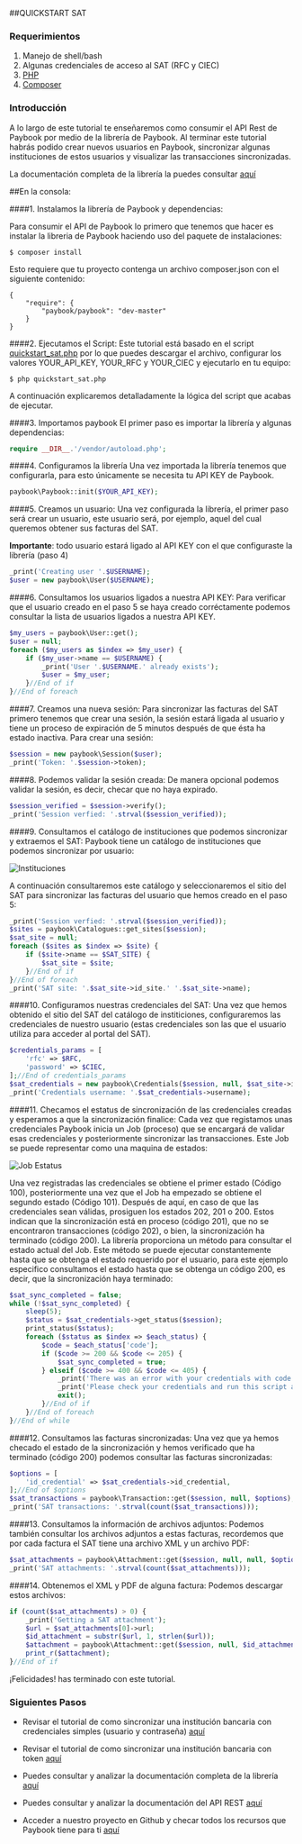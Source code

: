 
##QUICKSTART SAT

### Requerimientos

1. Manejo de shell/bash
2. Algunas credenciales de acceso al SAT (RFC y CIEC)
3. [PHP](http://php.net/)
4. [Composer](https://getcomposer.org/doc/00-intro.md)

### Introducción

A lo largo de este tutorial te enseñaremos como consumir el API Rest de Paybook por medio de la librería de Paybook. Al terminar este tutorial habrás podido crear nuevos usuarios en Paybook, sincronizar algunas instituciones de estos usuarios y visualizar las transacciones sincronizadas.

La documentación completa de la librería la puedes consultar [aquí](https://github.com/Paybook/sync-php/blob/master/README.md) 

##En la consola:

####1. Instalamos la librería de Paybook y dependencias:

Para consumir el API de Paybook lo primero que tenemos que hacer es instalar la libreria de Paybook haciendo uso del paquete de instalaciones:

```
$ composer install
```

Esto requiere que tu proyecto contenga un archivo composer.json con el siguiente contenido: 

```
{
    "require": {
        "paybook/paybook": "dev-master"
    }
}
```

####2. Ejecutamos el Script:
Este tutorial está basado en el script [quickstart_sat.php](https://github.com/Paybook/sync-php/blob/master/doc/quickstart_sat.php) por lo que puedes descargar el archivo, configurar los valores YOUR_API_KEY, YOUR_RFC y YOUR_CIEC y ejecutarlo en tu equipo:

```
$ php quickstart_sat.php
```

A continuación explicaremos detalladamente la lógica del script que acabas de ejecutar.

####3. Importamos paybook
El primer paso es importar la librería y algunas dependencias:

```php
require __DIR__.'/vendor/autoload.php';
```

####4. Configuramos la librería
Una vez importada la librería tenemos que configurarla, para esto únicamente se necesita tu API KEY de Paybook.

```php
paybook\Paybook::init($YOUR_API_KEY);
```

####5. Creamos un usuario:
Una vez configurada la librería, el primer paso será crear un usuario, este usuario será, por ejemplo, aquel del cual queremos obtener sus facturas del SAT.

**Importante**: todo usuario estará ligado al API KEY con el que configuraste la librería (paso 4)

```php
_print('Creating user '.$USERNAME);
$user = new paybook\User($USERNAME);
```

####6. Consultamos los usuarios ligados a nuestra API KEY:
Para verificar que el usuario creado en el paso 5 se haya creado corréctamente podemos consultar la lista de usuarios ligados a nuestra API KEY.

```php
$my_users = paybook\User::get();
$user = null;
foreach ($my_users as $index => $my_user) {
    if ($my_user->name == $USERNAME) {
        _print('User '.$USERNAME.' already exists');
        $user = $my_user;
    }//End of if
}//End of foreach
```

####7. Creamos una nueva sesión:
Para sincronizar las facturas del SAT primero tenemos que crear una sesión, la sesión estará ligada al usuario y tiene un proceso de expiración de 5 minutos después de que ésta ha estado inactiva. Para crear una sesión:

```php
$session = new paybook\Session($user);
_print('Token: '.$session->token);
```

####8. Podemos validar la sesión creada:
De manera opcional podemos validar la sesión, es decir, checar que no haya expirado.

```php
$session_verified = $session->verify();
_print('Session verfied: '.strval($session_verified));
```

####9. Consultamos el catálogo de instituciones que podemos sincronizar y extraemos el SAT:
Paybook tiene un catálogo de instituciones que podemos sincronizar por usuario:

![Instituciones](https://github.com/Paybook/sync-py/blob/master/sites.png "Instituciones")

A continuación consultaremos este catálogo y seleccionaremos el sitio del SAT para sincronizar las facturas del usuario que hemos creado en el paso 5:

```php
_print('Session verfied: '.strval($session_verified));
$sites = paybook\Catalogues::get_sites($session);
$sat_site = null;
foreach ($sites as $index => $site) {
    if ($site->name == $SAT_SITE) {
        $sat_site = $site;
    }//End of if
}//End of foreach
_print('SAT site: '.$sat_site->id_site.' '.$sat_site->name);
```

####10. Configuramos nuestras credenciales del SAT:
Una vez que hemos obtenido el sitio del SAT del catálogo de institiciones, configuraremos las credenciales de nuestro usuario (estas credenciales son las que el usuario utiliza para acceder al portal del SAT).

```php
$credentials_params = [
    'rfc' => $RFC,
    'password' => $CIEC,
];//End of credentials_params
$sat_credentials = new paybook\Credentials($session, null, $sat_site->id_site, $credentials_params);
_print('Credentials username: '.$sat_credentials->username);
```

####11. Checamos el estatus de sincronización de las credenciales creadas y esperamos a que la sincronización finalice:
Cada vez que registamos unas credenciales Paybook inicia un Job (proceso) que se encargará de validar esas credenciales y posteriormente sincronizar las transacciones. Este Job se puede representar como una maquina de estados:

![Job Estatus](https://github.com/Paybook/sync-py/blob/master/normal.png "Job Estatus")

Una vez registradas las credenciales se obtiene el primer estado (Código 100), posteriormente una vez que el Job ha empezado se obtiene el segundo estado (Código 101). Después de aquí, en caso de que las credenciales sean válidas, prosiguen los estados 202, 201 o 200. Estos indican que la sincronización está en proceso (código 201), que no se encontraron transacciones (código 202), o bien, la sincronización ha terminado (código 200). La librería proporciona un método para consultar el estado actual del Job. Este método se puede ejecutar constantemente hasta que se obtenga el estado requerido por el usuario, para este ejemplo especifico consultamos el estado hasta que se obtenga un código 200, es decir, que la sincronización haya terminado:

```php
$sat_sync_completed = false;
while (!$sat_sync_completed) {
    sleep(5);
    $status = $sat_credentials->get_status($session);
    print_status($status);
    foreach ($status as $index => $each_status) {
        $code = $each_status['code'];
        if ($code >= 200 && $code <= 205) {
            $sat_sync_completed = true;
        } elseif ($code >= 400 && $code <= 405) {
            _print('There was an error with your credentials with code: '.strval($code).'.');
            _print('Please check your credentials and run this script again'.PHP_EOL.PHP_EOL);
            exit();
        }//End of if
    }//End of foreach
}//End of while 
```

####12. Consultamos las facturas sincronizadas:
Una vez que ya hemos checado el estado de la sincronización y hemos verificado que ha terminado (código 200) podemos consultar las facturas sincronizadas:
```php
$options = [
    'id_credential' => $sat_credentials->id_credential,
];//End of $options
$sat_transactions = paybook\Transaction::get($session, null, $options);
_print('SAT transactions: '.strval(count($sat_transactions)));
```

####13. Consultamos la información de archivos adjuntos:
Podemos también consultar los archivos adjuntos a estas facturas, recordemos que por cada factura el SAT tiene una archivo XML y un archivo PDF:
```php
$sat_attachments = paybook\Attachment::get($session, null, null, $options);
_print('SAT attachments: '.strval(count($sat_attachments)));
```

####14. Obtenemos el XML y PDF de alguna factura:
Podemos descargar estos archivos:
```php
if (count($sat_attachments) > 0) {
    _print('Getting a SAT attachment');
    $url = $sat_attachments[0]->url;
    $id_attachment = substr($url, 1, strlen($url));
    $attachment = paybook\Attachment::get($session, null, $id_attachment);
    print_r($attachment);
}//End of if
```

¡Felicidades! has terminado con este tutorial. 

### Siguientes Pasos

- Revisar el tutorial de como sincronizar una institución bancaria con credenciales simples (usuario y contraseña) [aquí](https://github.com/Paybook/sync-php/blob/master/doc/quickstart_normal_bank.md)

- Revisar el tutorial de como sincronizar una institución bancaria con token [aquí](https://github.com/Paybook/sync-php/blob/master/doc/quickstart_token_bank.md)

- Puedes consultar y analizar la documentación completa de la librería [aquí](https://github.com/Paybook/sync-php)

- Puedes consultar y analizar la documentación del API REST [aquí](https://www.paybook.com/sync/docs)

- Acceder a nuestro proyecto en Github y checar todos los recursos que Paybook tiene para ti [aquí](https://github.com/Paybook)


























